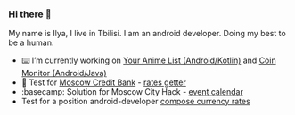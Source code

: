 ### Hi there 👋
My name is Ilya, I live in Tbilisi. I am an android developer. Doing my best to be a human.

- ⌨️ I’m currently working on [Your Anime List (Android/Kotlin)](https://github.com/Ridje/YourAnimeList) and [Coin Monitor (Android/Java)](https://github.com/Ridje/coinMonitor)
- 🏢 Test for [Moscow Credit Bank](https://mkb.ru/) - [rates getter](https://github.com/Ridje/mkb_test)
- :basecamp: Solution for Moscow City Hack - [event calendar](https://github.com/Ridje/msh_02)
- Test for a position android-developer [compose currency rates](https://github.com/Ridje/bettingCurrencyTest)

